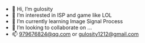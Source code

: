 - 👋 Hi, I’m gulosity
- 👀 I’m interested in ISP and game like LOL
- 🌱 I’m currently learning Image Signal Process
- 💞️ I’m looking to collaborate on ...
- 📫 979676824@qq.com or gulosity1212@gmail.com

<!---
gulosity1212/gulosity1212 is a ✨ special ✨ repository because its `README.md` (this file) appears on your GitHub profile.
You can click the Preview link to take a look at your changes.
--->
